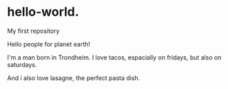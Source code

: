 # hello-world.
My first repository

Hello people for planet earth!

I'm a man born in Trondheim. 
I love tacos, espacially on fridays, but also on saturdays. 

And i also love lasagne, the perfect pasta dish. 
